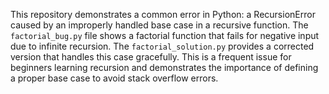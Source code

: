 This repository demonstrates a common error in Python: a RecursionError caused by an improperly handled base case in a recursive function.  The `factorial_bug.py` file shows a factorial function that fails for negative input due to infinite recursion. The `factorial_solution.py` provides a corrected version that handles this case gracefully.  This is a frequent issue for beginners learning recursion and demonstrates the importance of defining a proper base case to avoid stack overflow errors.